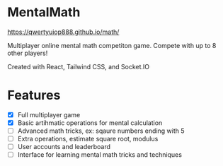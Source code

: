 # MentalMath
https://qwertyuiop888.github.io/math/
 
Multiplayer online mental math competiton game. Compete with up to 8 other players!

Created with React, Tailwind CSS, and Socket.IO

# Features
- [x] Full multiplayer game
- [x] Basic artihmatic operations for mental calculation
- [ ] Advanced math tricks, ex: sqaure numbers ending with 5
- [ ] Extra operations, estimate square root, modulus
- [ ] User accounts and leaderboard
- [ ] Interface for learning mental math tricks and techniques 
